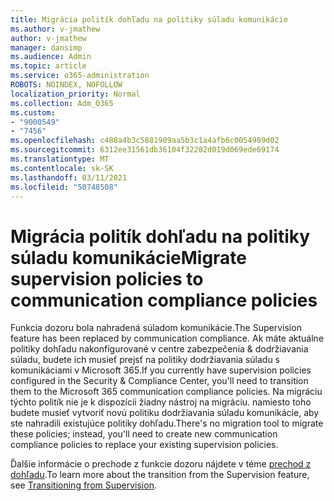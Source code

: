 ```yaml
---
title: Migrácia politík dohľadu na politiky súladu komunikácie
ms.author: v-jmathew
author: v-jmathew
manager: dansimp
ms.audience: Admin
ms.topic: article
ms.service: o365-administration
ROBOTS: NOINDEX, NOFOLLOW
localization_priority: Normal
ms.collection: Adm_O365
ms.custom:
- "9000549"
- "7456"
ms.openlocfilehash: c488a4b3c5881909aa5b3c1a4afb6c0054989d02
ms.sourcegitcommit: 6312ee31561db36104f32282d019d069ede69174
ms.translationtype: MT
ms.contentlocale: sk-SK
ms.lasthandoff: 03/11/2021
ms.locfileid: "50748508"
---
```

# <a name="migrate-supervision-policies-to-communication-compliance-policies"></a><span data-ttu-id="e044a-102">Migrácia politík dohľadu na politiky súladu komunikácie</span><span class="sxs-lookup"><span data-stu-id="e044a-102">Migrate supervision policies to communication compliance policies</span></span>

<span data-ttu-id="e044a-103">Funkcia dozoru bola nahradená súladom komunikácie.</span><span class="sxs-lookup"><span data-stu-id="e044a-103">The Supervision feature has been replaced by communication compliance.</span></span> <span data-ttu-id="e044a-104">Ak máte aktuálne politiky dohľadu nakonfigurované v centre zabezpečenia & dodržiavania súladu, budete ich musieť prejsť na politiky dodržiavania súladu s komunikáciami v Microsoft 365.</span><span class="sxs-lookup"><span data-stu-id="e044a-104">If you currently have supervision policies configured in the Security & Compliance Center, you'll need to transition them to the Microsoft 365 communication compliance policies.</span></span> <span data-ttu-id="e044a-105">Na migráciu týchto politík nie je k dispozícii žiadny nástroj na migráciu. namiesto toho budete musieť vytvoriť novú politiku dodržiavania súladu komunikácie, aby ste nahradili existujúce politiky dohľadu.</span><span class="sxs-lookup"><span data-stu-id="e044a-105">There's no migration tool to migrate these policies; instead, you'll need to create new communication compliance policies to replace your existing supervision policies.</span></span>

<span data-ttu-id="e044a-106">Ďalšie informácie o prechode z funkcie dozoru nájdete v téme [prechod z dohľadu](https://go.microsoft.com/fwlink/?linkid=2128750).</span><span class="sxs-lookup"><span data-stu-id="e044a-106">To learn more about the transition from the Supervision feature, see [Transitioning from Supervision](https://go.microsoft.com/fwlink/?linkid=2128750).</span></span>
